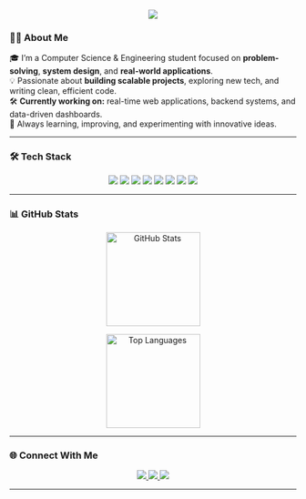 <h1 align="center">
  <img src="https://readme-typing-svg.herokuapp.com?size=30&color=00BFFF&center=true&vCenter=true&width=600&lines=Hey%2C+I'm+Hetansh+Modh+👋;Computer+Science+Engineer;Turning+ideas+into+code+⚡" />
</h1>



### 👨‍💻 About Me
🎓 I’m a Computer Science & Engineering student focused on **problem-solving**, **system design**, and **real-world applications**.  
💡 Passionate about **building scalable projects**, exploring new tech, and writing clean, efficient code.  
🛠️ **Currently working on:** real-time web applications, backend systems, and data-driven dashboards.  
🚀 Always learning, improving, and experimenting with innovative ideas.

---

### 🛠️ Tech Stack
<p align="center">
  <img src="https://img.shields.io/badge/Python-3776AB?style=for-the-badge&logo=python&logoColor=white" />
  <img src="https://img.shields.io/badge/Java-007396?style=for-the-badge&logo=java&logoColor=white" />
  <img src="https://img.shields.io/badge/C++-00599C?style=for-the-badge&logo=c%2B%2B&logoColor=white" />
  <img src="https://img.shields.io/badge/Flask-000000?style=for-the-badge&logo=flask&logoColor=white" />
  <img src="https://img.shields.io/badge/MySQL-4479A1?style=for-the-badge&logo=mysql&logoColor=white" />
  <img src="https://img.shields.io/badge/HTML5-E34F26?style=for-the-badge&logo=html5&logoColor=white" />
  <img src="https://img.shields.io/badge/CSS3-1572B6?style=for-the-badge&logo=css3&logoColor=white" />
  <img src="https://img.shields.io/badge/JavaScript-F7DF1E?style=for-the-badge&logo=javascript&logoColor=black" />
</p>

---

### 📊 GitHub Stats  
<p align="center">
  <img src="https://github-readme-stats.vercel.app/api?username=hetansh7722&show_icons=true&theme=radical" height="165" alt="GitHub Stats"/>
</p>

<p align="center">
  <img src="https://github-readme-stats.vercel.app/api/top-langs/?username=hetansh7722&layout=compact&theme=radical" height="165" alt="Top Languages"/>
</p>

---

### 🌐 Connect With Me
<p align="center">
  <a href="https://www.linkedin.com/in/hetansh-modh-bb9b85293" target="_blank">
    <img src="https://img.shields.io/badge/LinkedIn-0077B5?style=for-the-badge&logo=linkedin&logoColor=white"/>
  </a>
  <a href="https://x.com/Alpha07722" target="_blank">
    <img src="https://img.shields.io/badge/Twitter-1DA1F2?style=for-the-badge&logo=x&logoColor=white"/>
  </a>
  <a href="mailto:hetanshmodh.7722@gmail.com">
    <img src="https://img.shields.io/badge/Email-D14836?style=for-the-badge&logo=gmail&logoColor=white"/>
  </a>
</p>

---

